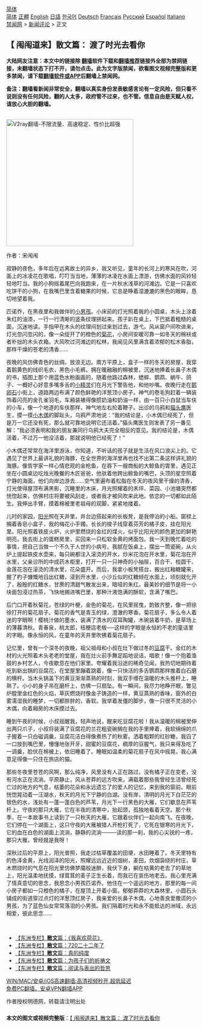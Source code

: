  <!-- 面包屑导航 --> <div class="breadcrumb"><!-- GTranslate: https://gtranslate.io/ -->  <div class="switcher notranslate">  <div class="selected">  <a href="#" onclick="return false;"> 简体</a>  </div>  <div class="option">  <a href="https://www.bannedbook.org" onclick="doGTranslate('zh-CN|zh-CN');jQuery('div.switcher div.selected a').html(jQuery(this).html());return false;" title="简体中文" class="nturl selected"> 简体</a>  <a href="https://www.bannedbook.org/zh-tw/" onclick="doGTranslate('zh-CN|zh-TW');jQuery('div.switcher div.selected a').html(jQuery(this).html());return false;" title="繁體中文" class="nturl"> 正體</a>  <a href="https://www.bannedbook.org/en/" onclick="doGTranslate('zh-CN|en');jQuery('div.switcher div.selected a').html(jQuery(this).html());return false;" title="English" class="nturl"> English</a>  <a href="https://www.bannedbook.org/ja/" onclick="doGTranslate('zh-CN|ja');jQuery('div.switcher div.selected a').html(jQuery(this).html());return false;" title="日本語" class="nturl"> 日語</a>  <a href="https://www.bannedbook.org/ko/" onclick="doGTranslate('zh-CN|ko');jQuery('div.switcher div.selected a').html(jQuery(this).html());return false;" title="한국어" class="nturl"> 한국어</a>  <a href="https://www.bannedbook.org/de/" onclick="doGTranslate('zh-CN|de');jQuery('div.switcher div.selected a').html(jQuery(this).html());return false;" title="Deutsch" class="nturl"> Deutsch</a>  <a href="https://www.bannedbook.org/fr/" onclick="doGTranslate('zh-CN|fr');jQuery('div.switcher div.selected a').html(jQuery(this).html());return false;" title="Français" class="nturl"> Français</a>  <a href="https://www.bannedbook.org/ru/" onclick="doGTranslate('zh-CN|ru');jQuery('div.switcher div.selected a').html(jQuery(this).html());return false;" title="Русский" class="nturl"> Русский</a>  <a href="https://www.bannedbook.org/es/" onclick="doGTranslate('zh-CN|es');jQuery('div.switcher div.selected a').html(jQuery(this).html());return false;" title="Español" class="nturl"> Español</a>  <a href="https://www.bannedbook.org/it/" onclick="doGTranslate('zh-CN|it');jQuery('div.switcher div.selected a').html(jQuery(this).html());return false;" title="Italiano" class="nturl"> Italiano</a>  </div>  </div>      <div class='breadcrumb-sub'><!-- Breadcrumb NavXT 6.3.0 --> <a href="https://www.bannedbook.org/" class="home">禁闻网</a> &gt; <a href="https://www.bannedbook.org/bnews/comments/" class="category">新闻评论</a> &gt; 正文</div></div><h2>【 闱闱道来】散文篇： 渡了时光去看你</h2> <p class="notice"><b>大陆网友注意：本文中的链接除 <a href="https://github.com/bannedbook/fanqiang" >翻墙</a>软件下载和<a href="https://github.com/killgcd/justmysocks/blob/master/README.md">翻墙推荐</a>链接外全部为禁网链接，未翻墙状态下打不开，请勿点击。此为文字版禁闻，欲看图文视频完整版和更多禁闻，请下载<a href="https://github.com/bannedbook/fanqiang">翻墙软件或APP</a>后翻墙上禁闻网。</p><p>备注：翻墙看新闻非常安全，翻墙以真实身份发表敏感言论有一定风险，但只看不说则没有任何风险，翻的人太多，政府管不过来，也不管。信息自由是天赋人权，请放心大胆的翻墙。</b></p>  <div class="entry"> <p>              <a href="https://i0.wp.com/upload-images-bucket-v64rleca837do.s3.eu-west-1.amazonaws.com/wp-content/uploads/2021/07/20100342/0-4.jpg?fit=480%2C360&#038;ssl=1" data-caption=""></a>                            </p> <p></p> <p><br/><a href="https://github.com/bannedbook/fanqiang/wiki/V2ray%E6%9C%BA%E5%9C%BA"><img src="https://raw.githubusercontent.com/bannedbook/fanqiang/master/v2ss/images/v2free.jpg" width="336" alt="V2ray翻墙-不限流量、高速稳定、性价比超强"></a><br/></p> <p>作者：宋闱闱</p>  <p>寂静的夜色，多年后在远离故土的异乡，我又听见，童年的长河上的寒风在吹，河面上的冰凌花在歌唱，叮叮当当地，薄薄的冰凌在水面上漂游，仿佛水面的风铃轻轻地叮当。我的小狗摇着尾巴向我跑来，在一片秋水浅草的河滩边。它是一只喜欢吃饼干的小狗，在我嘴巴里含着糖果的时候，它总是睁着湿漉漉的黑色的眼眸，恳切地望着我。</p> <p>匹诺乔，在黑夜里和我做伴的<a href="https://www.bannedbook.org/bnews/tag/%E5%B0%8F%E7%94%B7%E5%AD%A9/" class="st_tag internal_tag" rel="tag" title="标签 小男孩 下的日志">小男孩</a>。小床前的灯光照着我的小圆桌，木头上涂着朱红的油漆，一行一行清晰的竖条纹理拼起来。孩子趴在桌上，下巴抵着粗糙的桌面，沉迷地读。手指甲在木头的纹理间划过来划过去，游弋。风从窗户间吹进来，灯光忽闪忽闪的，像一朵绽开了的橙色的<a href="https://www.bannedbook.org/bnews/tag/%E8%8F%8A%E8%8A%B1/" class="st_tag internal_tag" rel="tag" title="标签 菊花 下的日志">菊花</a>，小房间安暖可靠一如冬天的棉袄或者朴拙的木头衣箱。大风吹过河滩边的松林，我闻见风里满含着浓郁的松木香脂，那样干燥的苍老的清香……</p> <p>夜晚的风仿佛青色的丝绸。放浪无边。南方平原上，盒子一样的冬天的房屋，我穿着鹅黄色的线织毛衣，黑色小毛裤。拥在暖融融的棉被里，沉迷地捧着长鼻子木偶的书，插图上那个用蓝色水粉画画的，随着他路过森林，蟋蟀、鹦鹉、蜗牛、鸽子、一概好心好意多嘴多舌的<a href="https://www.bannedbook.org/bnews/tag/%e5%b0%8f%e7%b2%be%e7%81%b5/" class="st_tag internal_tag" rel="tag" title="标签 小精灵 下的日志">小精灵</a>们在月光下警告他，和他吵嘴。夜晚行走在<a href="https://www.bannedbook.org/bnews/tag/%E9%B9%85%E5%8D%B5%E7%9F%B3/" class="st_tag internal_tag" rel="tag" title="标签 鹅卵石 下的日志">鹅卵石</a>小街上，道路两边布满了颜色鲜艳的洋葱顶小房子。神气的卷毛狗赶着一辆装饰着闪亮的金孔雀羽毛，车厢装裱得像掼奶油和奶油一样，由一百只小白鼠当车伕的小车，像一个地道的车伕那样，神气地左右抡着鞭子。出诊的乌鸦和<a href="https://www.bannedbook.org/bnews/tag/%E7%8C%AB%E5%A4%B4%E9%B9%B0/" class="st_tag internal_tag" rel="tag" title="标签 猫头鹰 下的日志">猫头鹰</a>医生，摸一摸<a href="https://www.bannedbook.org/bnews/tag/%E5%B0%8F%E6%9C%A8%E5%81%B6/" class="st_tag internal_tag" rel="tag" title="标签 小木偶 下的日志">小木偶</a>的脚趾头，乌鸦严肃地说：“我的结论是，小木偶已经死了，但是万一它还没有死，那么就可靠地说明它还活着。”猫头鹰医生则发表了另一番见解：“我必须表明和我的朋友兼同行乌鸦大夫完全相反的意见。我的结论是，木偶活着，不过万一他没活着，那就说明他已经死了！”</p> <p>小木偶还常常在海洋里游泳，你知道，不听话的孩子就是生活在风口浪尖上的。它遇见了世界上最讲礼貌的海豚，在全世界的海洋里再也找不出第二条这样讲礼貌的海豚。像哲学家一样心情悲观的金枪鱼，在吞下一艘商船的大鲸鱼的胃里，遇见正坐在小圆桌边吃烛光晚餐的木匠爸爸，他驮着他跨出鲸鱼的嘴巴，头顶的星空照着宁静的海面，他们向岸边游去……空气里遍布着松脂在冬天的夜风里干燥的清香，灯光使得屋顶布满黑影，沉睡里的木床，月光照耀着的禾坪、菜园、小池塘突然都恍惚起来，仿佛村庄将要被风刮走，或者我才被风吹来此地。依恋的一切都如此陌生。我伸出手臂，摸着棉被里老祖母的双脚，紧紧地搂着。</p>  <p>儿时的家园，<a href="https://www.bannedbook.org/bnews/tag/%E9%98%B3%E5%85%89/" class="st_tag internal_tag" rel="tag" title="标签 阳光 下的日志">阳光</a>照在天井里，井台边搭起来的长板凳，是我停泊的小船。窗棂上搁着香皂小盒子，我的梅花小手镯。长长的梭子线穿着芬芳的橘子皮，挂在阳光里。阳光照着铁皮火炉，火炉里燃烧的金红的煤火，似乎比阳光的颜色更加的鲜艳明亮。我去街上的蛋糕房里，买回来一只松软金黄的烤面包。我一天到晚忙着吃的事情，把自己当做一个不久于人世的小病号。我腻在饭桌上，摆出一筒瓷碗，从火炉上提起铁皮水壶来，每只碗都注入滚烫的开水，炒米花泡在开水里，菊花泡在开水里，父亲诊所的中成药木柜里，打开一只一只神奇的小抽屉，百合干、桂圆干、金莲花泡在滚烫的清水里，花朵盛开。而后，我拿小板凳搭台，搬出红釉糖罐来，握了杓子慷慨地舀出红糖，浸到开水里，小沙丘似的红糖倾在水面上，顷刻就化开了，殷殷的红糖水，甘蔗的清甜气散发出来，暗哑的朱红。最美妙的细节是将一小块面包浸过热茶，飞快地搁进嘴巴里，那种汁液饱满的酥软，含满了嘴巴。</p> <p>后门口开着秋菊花，苍绿的叶梗，金色的菊花，在风里摇曳，韵致齐整，像一把徐徐打开的菊花扇子。菊花的香气是青玉的绿，澄澈的寒香。菊花扇子，多么令人着迷的字眼啊！樱桃汁做的墨水，装满了清水的双耳陶罐，木碗装着牛奶，是草场上的薄暮清秋。青春泉，桃太郎，桔梗店老板──这样的字眼是永恒的不老的童话里的字眼。像永恒的风，在童年的天井里吹拂着菊花扇子。</p> <p>记忆里，曾有一个深冬的夜晚，祖父祖母和小叔在灶下做过冬的<a href="https://www.bannedbook.org/bnews/tag/%E8%B1%86%E8%85%90/" class="st_tag internal_tag" rel="tag" title="标签 豆腐 下的日志">豆腐</a>干。金红的木材的火光照着木头老老的堂屋，我在灶火前手舞足蹈地说话，唱歌！像一个抱着渔鼓的乡村艺人，今夜歇息在他们家里。夸耀着我沿途的稀奇见闻，我热切地期待着吃到新出锅的豆腐花，在堂屋里蹦着跳着，像一只快活的多舌鹦鹉那样推着白石磨的横杆。当木头锅盖下的黄豆渐渐蒸熟的时刻，我双手缠在温暖的木头推杆上，睡熟了。小小的身子吊在磨杆上，仿佛一只扇坠。有一瞬间，我尽力地睁开眼，瞥见炉膛里金红色的火焰，草灰燃烧时像金子铸造的一样，黄豆蒸熟的香味，窗外的白雾濡湿我的睡梦，一切都胖胖的，香软。我举着发僵的脚步，像一只很不灵活的小木偶，向着厢房的木床摸过去。</p> <p>睡到午夜的时候，小叔摇醒我，轻声地说，醒来吃豆腐花啦！我从温暖的棉被里伸出两只爪子，小叔将装满了豆腐花的兰花粗瓷碗搁在我的手里捧着，我软绵绵的爪子握着一只白磁调羹，豆腐花洁白得像煮热了的秋雾。洒着粗颗的红砂糖，我舀了一口放到嘴巴里，懵懂地张开牙，甜蜜的豆腐花，稠厚的豆腥气，我只来得及吃了一调羹，脸伏在棉被上，依旧睡着了。睡眠如温柔的菊花扇子在风中摇晃，我心满意足得像一只住在旅店的猫。</p>  <p>那些冬夜里苍苍的风啊，那么纯净，风里没有人正在路过，没有橘子正在变老，没有河水正在流淌。平原静止，风从苍莽的远方吹来，满载着那些我曾经生活曾经死亡过的地方的气息，枯萎的花朵和永远遗忘了的爱人的记忆，来到我的窗前。眼前恍惚晃动着一汪湖水，秋天的月光下宁静的白湖。没有岸，清明的月光下白茫茫的银色的水，浅处有一蓬一蓬白色的芦苇，月光下一行黑色的大雁，它们歇息在芦苇杆上。守夜的那只大雁，它在半夜的清寒中，抬起颈，孤独地看着天空。那个秋季，在一本故事书上读到了一只秋天的大雁，它跟着伙伴们一起向南飞。在夜晚，它们停在一个湖面上，这只守夜的大雁被猎人开枪打死了，它死在银寒的月光下，它的血在白色的湖面上流淌，静静的流淌────读的那一刹，我的心尖锐的一疼，那只大雁，曾经就是我呀！</p> <p>深秋过后的平原上，阳光普照，我走过枯草覆盖的田埂，水田睡着了。冬天里特有的色泽金黄，光线润泽的阳光，照耀远远近近的烟树，麦田，炊烟袅绕的村庄。草木燃烧时的气息在阳光里仿佛梦魇般迷醉，我伏下身，躺在枯黄的老去了的草地上，阳光温柔地抚摸，绿茸茸的麦子正生长着，而我已在哀伤地老去。我心里充满了情真意切的思念，我思念小男孩匹诺乔。他住在一个遥远的地方，那里的每一间小房子都如一只橙色的橘子，在屋顶上开着小窗。郁郁莽莽的大森林里，小圆石头铺成的街道穿过点灯的洋葱顶红房子，我亲爱的长鼻子木偶，心地善良爱撒谎的小男孩，为了蓝色仙女常常落泪的小男孩。我们隔着时光和永不能抵达的洲域，永远相爱，彼此思念……</p> <p>&nbsp;</p> <ul class='op-related-articles' title='相关阅读'> <li><a href='https://www.bannedbook.org/bnews/comments/20210719/1590072.html' target='_blank'>【东洲专栏】<b>散文</b>篇：《我喜欢荷花》</a></li> <li><a href='https://www.bannedbook.org/bnews/comments/20210719/1590053.html' target='_blank'>【东洲专栏】<b>散文</b>篇：720二十二年了</a></li> <li><a href='https://www.bannedbook.org/bnews/comments/20210719/1589671.html' target='_blank'>【东洲专栏】<b>散文</b>篇：真的纯度</a></li> <li><a href='https://www.bannedbook.org/bnews/comments/20210718/1589554.html' target='_blank'>【东洲专栏】<b>散文</b>篇：为孩子们的祈祷文</a></li> <li><a href='https://www.bannedbook.org/bnews/comments/20210718/1589541.html' target='_blank'>【东洲专栏】<b>散文</b>篇：阅读与表出的哲思</a></li> </ul> <p class="texttj"> <a href="https://github.com/bannedbook/fanqiang/wiki/V2ray%E6%9C%BA%E5%9C%BA" target="_blank">WIN/MAC/安卓/iOS高速翻墙:高清视频秒开,超低延迟</a><br/> <a href="https://github.com/bannedbook/fanqiang/wiki/%E7%A6%81%E9%97%BB%E7%BD%91%E5%AE%89%E5%8D%93%E7%BF%BB%E5%A2%99%E6%96%B0%E9%97%BBAPP" target="_blank">免费PC翻墙、安卓VPN翻墙APP</a></p> <p>作者授权明德网，转载请注明出处</p><a name='sharetosocial'></a>  <div style="margin-bottom:5px;padding-bottom:5px;clear:both"> <div id="archive-pix-1" class="banner-ads"> <!-- AuctionX Display platform tag START --> <div id="26318x728x90x621x_ADSLOT2" clicktrack="%%CLICK_URL_ESC%%"></div> <!-- AuctionX Display platform tag END --> </div> <div id="archive-pix-2" class="banner-ads"> <!-- AuctionX Display platform tag START --> <div id="26315x300x250x621x_ADSLOT2" clicktrack="%%CLICK_URL_ESC%%"></div> <!-- AuctionX Display platform tag END --> </div> </div>  <div id="archive-pix-1" class="banner-ads"> <!-- AuctionX Display platform tag START --> <div id="26318x728x90x621x_ADSLOT3" clicktrack="%%CLICK_URL_ESC%%"></div> <!-- AuctionX Display platform tag END --> </div> <div><b>本文的图文或视频完整版</b>：<a href='https://www.bannedbook.org/bnews/comments/20210720/1590731.html'>【 闱闱道来】散文篇： 渡了时光去看你</a></div>  </div><!--END ENTRY--> 
